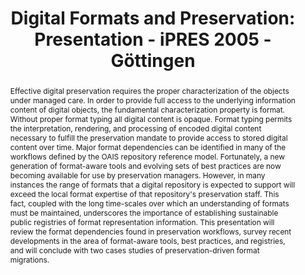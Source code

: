 ---
abstract: 'Effective digital preservation requires the proper characterization of
  the objects under managed care. In order to provide full access to the underlying
  information content of digital objects, the fundamental characterization property
  is format. Without proper format typing all digital content is opaque. Format typing
  permits the interpretation, rendering, and processing of encoded digital content
  necessary to fulfill the preservation mandate to provide access to stored digital
  content over time. Major format dependencies can be identified in many of the workflows
  defined by the OAIS repository reference model. Fortunately, a new generation of
  format-aware tools and evolving sets of best practices are now becoming available
  for use by preservation managers. However, in many instances the range of formats
  that a digital repository is expected to support will exceed the local format expertise
  of that repository''s preservation staff. This fact, coupled with the long time-scales
  over which an understanding of formats must be maintained, underscores the importance
  of establishing sustainable public registries of format representation information.

  This presentation will review the format dependencies found in preservation workflows,
  survey recent developments in the area of format-aware tools, best practices, and
  registries, and will conclude with two cases studies of preservation-driven format
  migrations.'
creators:
- Abrams, Stephen L.
date: null
document_url: https://services.phaidra.univie.ac.at/api/object/o:295042/download
grand_parent: iPRES
institutions: []
keywords:
- göttingen
landing_page_url: https://phaidra.univie.ac.at/o:295042
language: eng
layout: publication
license: CC BY-SA 3.0 AT
notes_url: null
parent: iPRES 2005
presentation_url: null
size: 891666
source_name: iPRES
title: 'Digital Formats and Preservation: Presentation - iPRES 2005 - Göttingen'
type: paper
year: 2005
---